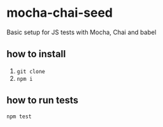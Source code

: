 # mocha-chai-seed
Basic setup for JS tests with Mocha, Chai and babel

## how to install
1. `git clone`
2. `npm i`

## how to run tests
```
npm test
```
